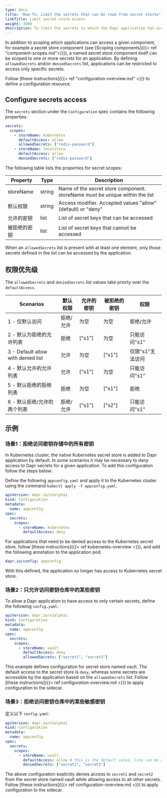 ```yaml
---
type: docs
title: "How-To: Limit the secrets that can be read from secret stores"
linkTitle: Limit secret store access
weight: 3000
description: To limit the secrets to which the Dapr application has access, users can define secret scopes by augmenting existing configuration resource with restrictive permissions.
---
```


In addition to scoping which applications can access a given component, for example a secret store component (see [Scoping components]({{< ref "component-scopes.md">}})), a named secret store component itself can be scoped to one or more secrets for an application. By defining `allowedSecrets` and/or `deniedSecrets` list, applications can be restricted to access only specific secrets.

Follow [these instructions]({{< ref "configuration-overview.md" >}}) to define a configuration resource.

## Configure secrets access

The `secrets` section under the `Configuration` spec contains the following properties:

```yml
secrets:
  scopes:
    - storeName: kubernetes
      defaultAccess: allow
      allowedSecrets: ["redis-password"]
    - storeName: localstore
      defaultAccess: allow
      deniedSecrets: ["redis-password"]
```

The following table lists the properties for secret scopes:

| Property  | Type   | Description                                                                     |
| --------- | ------ | ------------------------------------------------------------------------------- |
| storeName | string | Name of the secret store component. storeName must be unique within the list    |
| 默认权限      | string | Access modifier. Accepted values "allow" (default) or "deny" |
| 允许的密钥     | list   | List of secret keys that can be accessed                                        |
| 被拒绝的密钥    | list   | List of secret keys that cannot be accessed                                     |

When an `allowedSecrets` list is present with at least one element, only those secrets defined in the list can be accessed by the application.

## 权限优先级

The `allowedSecrets` and `deniedSecrets` list values take priorty over the `defaultAccess`.

| Scenarios                          | 默认权限  | 允许的密钥                                                      | 被拒绝的密钥                                                     | 权限         |
| ---------------------------------- | ----- | ---------------------------------------------------------- | ---------------------------------------------------------- | ---------- |
| 1 - 仅默认访问                          | 拒绝/允许 | 为空                                                         | 为空                                                         | 拒绝/允许      |
| 2 - 默认为拒绝的允许列表                     | 拒绝    | ["s1"] | 为空                                                         | 只能访问"s1"   |
| 3 - Default allow with denied list | 允许    | 为空                                                         | ["s1"] | 仅限"s1"无法访问 |
| 4 - 默认允许的允许列表                      | 允许    | ["s1"] | 为空                                                         | 只能访问"s1"   |
| 5 - 默认拒绝的拒绝列表                      | 拒绝    | 为空                                                         | ["s1"] | 拒绝         |
| 6 - 默认拒绝/允许的两个列表                   | 拒绝/允许 | ["s1"] | ["s2"] | 只能访问"s1"   |

## 示例

### 场景1：拒绝访问密钥存储中的所有密钥

In Kubernetes cluster, the native Kubernetes secret store is added to Dapr application by default. In some scenarios it may be necessary to deny access to Dapr secrets for a given application. To add this configuration follow the steps below:

Define the following `appconfig.yaml` and apply it to the Kubernetes cluster using the command `kubectl apply -f appconfig.yaml`.

```yaml
apiVersion: dapr.io/v1alpha1
kind: Configuration
metadata:
  name: appconfig
spec:
  secrets:
    scopes:
      - storeName: kubernetes
        defaultAccess: deny
```

For applications that need to be denied access to the Kubernetes secret store, follow [these instructions]({{< ref kubernetes-overview >}}), and add the following annotation to the application pod.

```yaml
dapr.io/config: appconfig
```

With this defined, the application no longer has access to Kubernetes secret store.

### 场景2：只允许访问密钥仓库中的某些密钥

To allow a Dapr application to have access to only certain secrets, define the following `config.yaml`:

```yaml
apiVersion: dapr.io/v1alpha1
kind: Configuration
metadata:
  name: appconfig
spec:
  secrets:
    scopes:
      - storeName: vault
        defaultAccess: deny
        allowedSecrets: ["secret1", "secret2"]
```

This example defines configuration for secret store named vault. The default access to the secret store is `deny`, whereas some secrets are accessible by the application based on the `allowedSecrets` list. Follow [these instructions]({{< ref configuration-overview.md >}}) to apply configuration to the sidecar.

### 场景3：拒绝访问密钥仓库中的某些敏感密钥

定义以下 `config.yaml`:

```yaml
apiVersion: dapr.io/v1alpha1
kind: Configuration
metadata:
  name: appconfig
spec:
  secrets:
    scopes:
      - storeName: vault
        defaultAccess: allow # this is the default value, line can be omitted
        deniedSecrets: ["secret1", "secret2"]
```

The above configuration explicitly denies access to `secret1` and `secret2` from the secret store named vault while allowing access to all other secrets. Follow [these instructions]({{< ref configuration-overview.md >}}) to apply configuration to the sidecar.
